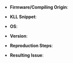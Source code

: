 <!--
Thanks for wanting to report an issue you've found. Please remove this text and fill in the template below.
When doubt, answer as best as you can. The more specific the better.

In most cases you probably want to report an issue to another repository:

* https://github.com/kiibohd/controller
* https://github.com/kiibohd/configurator

Report bugs to this repository if you find bugs with certain KLL expressions not working or if the KLL compiler is behaving in an odd way.

If possible, please provide reproduction steps (and possibly a kll file or kll file snippet) that detail how to arrive on the issue.
Screenshots, gifs, git repo, gist, etc. are all quite useful ways to describe and provide reproduction steps
-->

* **Firmware/Compiling Origin**:
<!-- compulsory, web configurator, controller.git repo, etc. Where you found the problem. -->

* **KLL Snippet**:
<!-- Small KLL snippet isolating the problem.
Can also be a link to a KLL file.
If you are using the configurator, please include the exported JSON file, though a KLL file is preferrable.
-->

* **OS**:
<!-- compulsory, your OS and the version, e.g. macOS High Sierra, Windows 7 SP1, Ubuntu 14.04 LTS, etc. -->

* **Version**:
<!-- Version of the kll.git repo, configurator (or date when used). i.e. Identify where you found the problem. -->

* **Reproduction Steps**:
<!-- steps to reproduce the issue -->

* **Resulting Issue**:
<!-- description of the issue -->

